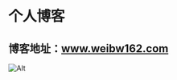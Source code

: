 # 个人博客

## 博客地址：www.weibw162.com

![Alt](https://repobeats.axiom.co/api/embed/30adfa64bc328e1a5ee3054ca9780c755d558777.svg "Repobeats analytics image")

